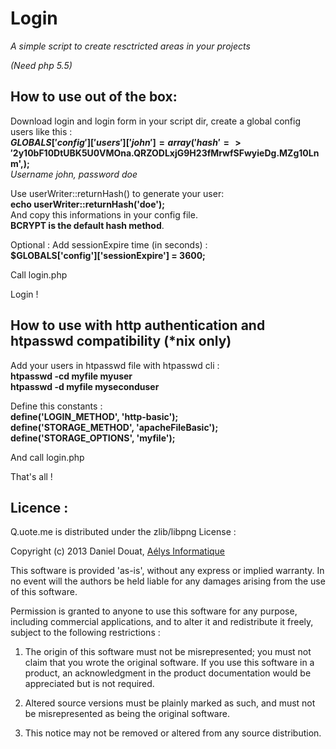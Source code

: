 # Login

*A simple script to create resctricted areas in your projects*

_(Need php 5.5)_

## How to use out of the box:

Download login and login form in your script dir, create a global config users like this :  
**$GLOBALS['config']['users']['john'] = array('hash' => '$2y$10$bF10DtUBK5U0VMOna.QRZODLxjG9H23fMrwfSFwyieDg.MZg10Lnm',);**  
_Username john, password doe_

Use userWriter::returnHash() to generate your user:  
**echo userWriter::returnHash('doe');**  
And copy this informations in your config file.  
**BCRYPT is the default hash method**. 

Optional : Add sessionExpire time (in seconds) :  
**$GLOBALS['config']['sessionExpire'] = 3600;**

Call login.php  

Login !  

## How to use with http authentication and htpasswd compatibility (*nix only)

Add your users in htpasswd file with htpasswd cli :  
**htpasswd -cd myfile myuser**  
**htpasswd -d myfile myseconduser**  

Define this constants :  
**define('LOGIN_METHOD', 'http-basic');**  
**define('STORAGE_METHOD', 'apacheFileBasic');**  
**define('STORAGE_OPTIONS', 'myfile');**

And call login.php  

That's all !  

## Licence :

Q.uote.me is distributed under the zlib/libpng License :

Copyright (c) 2013 Daniel Douat, [Aélys Informatique](http://aelys-info.fr)

This software is provided 'as-is', without any express or implied warranty. In no event will the authors be held liable for any damages arising from the use of this software.  

Permission is granted to anyone to use this software for any purpose, including commercial applications, and to alter it and redistribute it freely, subject to the following restrictions :  

1. The origin of this software must not be misrepresented; you must not claim that you wrote the original software. If you use this software in a product, an acknowledgment in the product documentation would be appreciated but is not required.  

2. Altered source versions must be plainly marked as such, and must not be misrepresented as being the original software.  

3. This notice may not be removed or altered from any source distribution.
